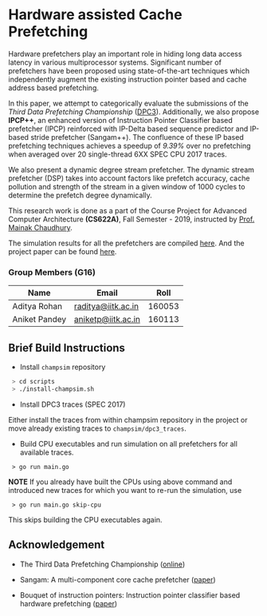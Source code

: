 # Hardware assisted Cache Prefetching
Hardware prefetchers play an important role in hiding long data access latency 
in various multiprocessor systems. Significant number of prefetchers have been proposed using state-of-the-art techniques which independently augment 
the existing instruction pointer based and cache address based prefetching.

In this paper, we attempt to categorically evaluate the submissions of the _Third Data 
Prefetching Championship_ ([DPC3](http://dpc3.compas.cs.stonybrook.edu/)). Additionally, we also propose __IPCP++__, an enhanced version of Instruction Pointer Classifier based prefetcher (IPCP) reinforced with IP-Delta based sequence predictor and IP-based stride prefetcher (Sangam++). The confluence of these IP based prefetching techniques achieves a speedup of _9.39%_ over no prefetching when averaged over 20 single-thread 6XX SPEC CPU 2017 traces.

We also present a dynamic degree stream prefetcher. The dynamic stream prefetcher (DSP) takes into account factors like prefetch accuracy, cache pollution and strength of the stream in a given window of 1000 cycles to determine the prefetch degree dynamically.

This research work is done as a part of the Course Project for
Advanced Computer Architecture **(CS622A)**, Fall Semester - 2019, 
instructed by [Prof. Mainak Chaudhury](https://www.cse.iitk.ac.in/users/mainakc/).

The simulation results for all the prefetchers are compiled [here](./results).
And the project paper can be found [here](./Project-Paper.pdf).

### Group Members (G16)

| __Name__ | __Email__ | __Roll__ |
|-------------|------------|------------|
| Aditya Rohan | [raditya@iitk.ac.in](mailto:raditya@iitk.ac.in) | 160053 |
| Aniket Pandey | [aniketp@iitk.ac.in](mailto:aniketp@iitk.ac.in) | 160113 |


## Brief Build Instructions
* Install `champsim` repository
``` bash
 > cd scripts
 > ./install-champsim.sh
```

* Install DPC3 traces (SPEC 2017) <br>

Either install the traces from within champsim repository in the project or
move already existing traces to `champsim/dpc3_traces`.

* Build CPU executables and run simulation on all prefetchers for all available
traces.
``` golang
 > go run main.go
```

**NOTE** If you already have built the CPUs using above command and introduced
new traces for which you want to re-run the simulation, use
``` golang
 > go run main.go skip-cpu
```
This skips building the CPU executables again.

## Acknowledgement
* The Third Data Prefetching Championship ([online](https://dpc3.compas.cs.stonybrook.edu/))

* Sangam: A multi-component core cache prefetcher ([paper](https://dpc3.compas.cs.stonybrook.edu/pdfs/Sangam.pdf))

* Bouquet of instruction pointers: Instruction pointer classifier based hardware prefetching ([paper](https://dpc3.compas.cs.stonybrook.edu/pdfs/Bouquet.pdf))